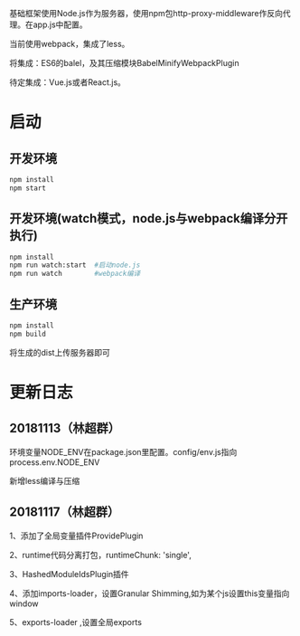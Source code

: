 基础框架使用Node.js作为服务器，使用npm包http-proxy-middleware作反向代理。在app.js中配置。

当前使用webpack，集成了less。

将集成：ES6的balel，及其压缩模块BabelMinifyWebpackPlugin

待定集成：Vue.js或者React.js。
# 启动
## 开发环境
```bash
npm install
npm start
```
## 开发环境(watch模式，node.js与webpack编译分开执行)
```bash
npm install
npm run watch:start  #启动node.js
npm run watch        #webpack编译
```
## 生产环境
```bash
npm install
npm build
```
将生成的dist上传服务器即可

# 更新日志
## 20181113（林超群）
环境变量NODE_ENV在package.json里配置。config/env.js指向process.env.NODE_ENV

新增less编译与压缩
## 20181117（林超群）
1、添加了全局变量插件ProvidePlugin

2、runtime代码分离打包，runtimeChunk: 'single',

3、HashedModuleIdsPlugin插件

4、添加imports-loader，设置Granular Shimming,如为某个js设置this变量指向window

5、exports-loader  ,设置全局exports
